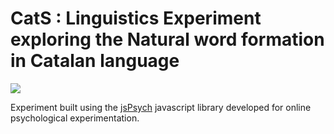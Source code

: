 # CatS : Linguistics Experiment exploring the Natural word formation in Catalan language

<img src="https://www.jspsych.org/7.2/img/jspsych-logo.jpg"></img>
 
Experiment built using the <a href="https://www.jspsych.org/7.2/">jsPsych</a> javascript library developed for online psychological experimentation. 
